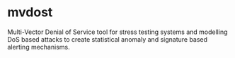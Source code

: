 # mvdost
Multi-Vector Denial of Service tool for stress testing systems and modelling DoS based attacks to create statistical anomaly and signature based alerting mechanisms.
